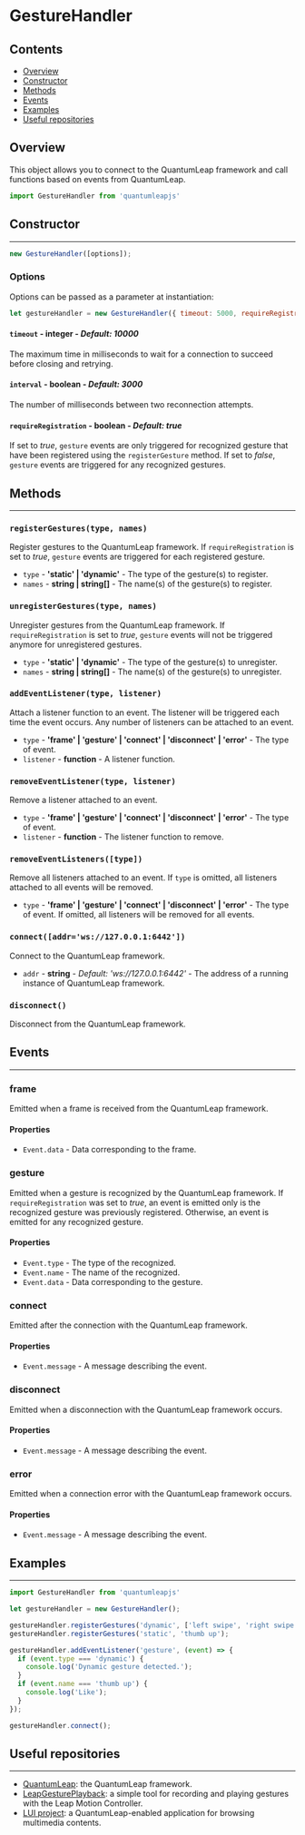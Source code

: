 # GestureHandler
## Contents
  * [Overview](#overview)
  * [Constructor](#constructor)
  * [Methods](#methods)
  * [Events](#events)
  * [Examples](#examples)
  * [Useful repositories](#useful-repositories)

## Overview
This object allows you to connect to the QuantumLeap framework and call functions based on events from QuantumLeap.

```javascript
import GestureHandler from 'quantumleapjs' 
```

## Constructor
--------------
```javascript
new GestureHandler([options]);
```

### Options
Options can be passed as a parameter at instantiation:
```javascript
let gestureHandler = new GestureHandler({ timeout: 5000, requireRegistration: false });
```

#### `timeout` - **integer** - *Default: 10000*
The maximum time in milliseconds to wait for a connection to succeed before closing and retrying.

#### `interval` - **boolean** - *Default: 3000*
The number of milliseconds between two reconnection attempts.

#### `requireRegistration` - **boolean** - *Default: true*
If set to *true*, `gesture` events are only triggered for recognized gesture that have been registered using the `registerGesture` method. If set to *false*, `gesture` events are triggered for any recognized gestures.


## Methods
----------
### `registerGestures(type, names)`
Register gestures to the QuantumLeap framework. If `requireRegistration` is set to *true*, `gesture` events are triggered for each registered gesture.

  * `type` - **'static' | 'dynamic'** - The type of the gesture(s) to register.
  * `names` - **string | string[]** - The name(s) of the gesture(s) to register.

### `unregisterGestures(type, names)`
Unregister gestures from the QuantumLeap framework. If `requireRegistration` is set to *true*, `gesture` events will not be triggered anymore for unregistered gestures.

  * `type` - **'static' | 'dynamic'** - The type of the gesture(s) to unregister.
  * `names` - **string | string[]** - The name(s) of the gesture(s) to unregister.

### `addEventListener(type, listener)`
Attach a listener function to an event. The listener will be triggered each time the event occurs. Any number of listeners can be attached to an event.

  * `type` - **'frame' | 'gesture' | 'connect' | 'disconnect' | 'error'** - The type of event.
  * `listener` - **function** - A listener function.

### `removeEventListener(type, listener)`
Remove a listener attached to an event.

  * `type` - **'frame' | 'gesture' | 'connect' | 'disconnect' | 'error'** - The type of event.
  * `listener` - **function** - The listener function to remove.

### `removeEventListeners([type])`
Remove all listeners attached to an event. If `type` is omitted, all listeners attached to all events will be removed.

  * `type` - **'frame' | 'gesture' | 'connect' | 'disconnect' | 'error'** - The type of event. If omitted, all listeners will be removed for all events.

### `connect([addr='ws://127.0.0.1:6442'])`
Connect to the QuantumLeap framework.

  * `addr` - **string** - *Default: 'ws://127.0.0.1:6442'* - The address of a running instance of QuantumLeap framework.

### `disconnect()`
Disconnect from the QuantumLeap framework.


## Events
---------
### frame
Emitted when a frame is received from the QuantumLeap framework.

#### Properties
  * `Event.data` - Data corresponding to the frame.

### gesture
Emitted when a gesture is recognized by the QuantumLeap framework. If `requireRegistration` was set to *true*, an event is emitted only is the recognized gesture was previously registered. Otherwise, an event is emitted for any recognized gesture.

#### Properties
  * `Event.type` - The type of the recognized.
  * `Event.name` - The name of the recognized.
  * `Event.data` - Data corresponding to the gesture.

### connect
Emitted after the connection with the QuantumLeap framework.

#### Properties
  * `Event.message` - A message describing the event.

### disconnect
Emitted when a disconnection with the QuantumLeap framework occurs.

#### Properties
  * `Event.message` - A message describing the event.

### error
Emitted when a connection error with the QuantumLeap framework occurs.

#### Properties
  * `Event.message` - A message describing the event.

## Examples
-----------
```javascript
import GestureHandler from 'quantumleapjs' 

let gestureHandler = new GestureHandler();

gestureHandler.registerGestures('dynamic', ['left swipe', 'right swipe']);
gestureHandler.registerGestures('static', 'thumb up');

gestureHandler.addEventListener('gesture', (event) => {
  if (event.type === 'dynamic') {
    console.log('Dynamic gesture detected.');
  }
  if (event.name === 'thumb up') {
    console.log('Like');
  }
});

gestureHandler.connect();
```
    
## Useful repositories
----------------------
* [QuantumLeap](https://github.com/sluyters/QuantumLeap): the QuantumLeap framework.
* [LeapGesturePlayback](https://github.com/sluyters/LeapGesturePlayback): a simple tool for recording and playing gestures with the Leap Motion Controller.
* [LUI project](https://github.com/sluyters/LUI): a QuantumLeap-enabled application for browsing multimedia contents.